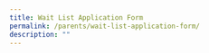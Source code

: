 ```yaml
---
title: Wait List Application Form
permalink: /parents/wait-list-application-form/
description: ""
---
```

